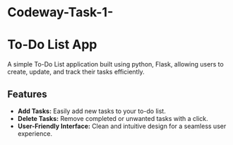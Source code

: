 # Codeway-Task-1-
# To-Do List App

A simple To-Do List application built using python, Flask, allowing users to create, update, and track their tasks efficiently.

## Features

- **Add Tasks:** Easily add new tasks to your to-do list.
- **Delete Tasks:** Remove completed or unwanted tasks with a click.
- **User-Friendly Interface:** Clean and intuitive design for a seamless user experience.
